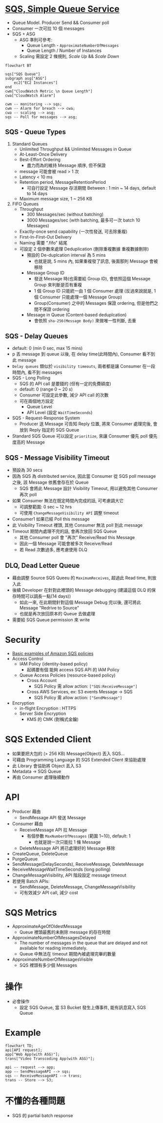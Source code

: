 
# [SQS, Simple Queue Service](https://docs.aws.amazon.com/AWSSimpleQueueService/latest/SQSDeveloperGuide/welcome.html)

- Queue Model. Producer Send && Consumer poll
- Consumer 一次可拉 10 個 messages
- SQS + ASG
    - ASG 準則可參考:
        - Queue Length - `ApproximateNumberOfMessages`
        - Queue Length / Number of Instances
    - Scaling 需設定 2 條規則, *Scale Up* && *Scale Down*

```mermaid
flowchart BT

sqs["SQS Queue"]
subgraph asg["ASG"]
    ec2["EC2 Instances"]
end
cwm["CloudWatch Metric \n Queue Length"]
cwa["CloudWatch Alarm"]

cwm -- monitoring --> sqs;
cwm -- Alarm for breach --> cwa;
cwa -- scaling --> asg;
sqs -- Poll for messages --> asg;
```


## SQS - Queue Types

1. Standard Queues
    - Unlimited Throughput && Unlimited Messages in Queue
    - At-Least-Once Delivery
    - Best-Effort Ordering
        - 盡力而為的維持 Message 順序, 但不保證
    - message 可能會被 read > 1 次
    - Latency < 10 ms
    - Retention period, MessageRetentionPeriod
        - 可自行設定 Message 存活期間 Between : 1 min ~ 14 days, default to 14 days
    - Maximum message size, 1 ~ 256 KB
2. FIFO Queues
    - Throughput
        - 300 Messages/sec (without batching)
        - 3000 Messages/sec (with batching, 最多可一次 batch 10 Messages)
    - Exactly-once send capability (一次性發送, 可去除重複)
    - First-In-First-Out Delivery
    - Naming 需要 ".fifo" 結尾
    - 可設定 2 個參數來處理 Deduplication (刪除重複數據 重複數據刪除)
        - 預設的 De-duplcation interval 為 5 mins
            - 也就是說, 5 mins 內, 如果重複發了訊息, 後面那則 Message 會被移除
        - Message Group ID
            - 發送 Message 時(也需要給 Group ID), 會依照這個 Message Group 來判斷是否有重複
            - 1 個 Group ID 只能統一由 1 個 Consumer 處理 (反過來說就是, 1 個 Consumer 只能處理一個 Message Group)
            - Group(Consumer) 之中的 Messages 保證 ordering, 但是他們之間不保證 ordering
        - Message in Queue (Content-based deduplcation)
            - 會依照 `sha-256(Message Body)` 來做唯一性判斷, 去重


## SQS - Delay Queues

- default: 0 (min 0 sec, max 15 mins)
- p 丟 message 到 queue 以後, 在 delay time(此時間內), Consumer 看不到此 message
- `Delay queues` 類似於 `visibility timeouts`, 兩者都是讓 Consumer 在一段時間內, 看不到 messages
- SQS - Long Polling
    - SQS 的 API call 是要錢的 (但有一定的免費額度)
    - default: 0 (range 0 ~ 20 s)
    - Consumer 可設定此參數, 減少 API call 的次數
    - 可在兩個地方設定
        - Queue Level
        - API Level (設定 `WaitTimeSeconds`)
- SQS - Request-Response System
    - Producer 送 Message 可告知 Reply 位置, 將來 Consumer 處理完後, 會放到 Reply 指定的 SQS Queue
- Standard SQS Queue 可以設定 `prioritize`, 來讓 Consumer 優先 poll 優先度高的 Message


## SQS - Message Visibility Timeout

- 預設為 30 secs
- 因為 SQS 為 distributed service, 因此當 Consumer 從 SQS poll message 之後, 該 Message 依舊會存在於 Queue
    - SQS 會將此 Message 設計 Visibility Timeout, 用以避免其他 Consumer 再次 poll
- 如果 Consumer 無法在既定時間內完成的話, 可考慮調大它
    - 可調整範圍: 0 sec ~ 12 hrs
    - 可使用 `ChangeMessageVisibility API` 調整 timeout
- Consumer1 如果已經 Poll this message
- 此 Visibility Timeout 裡頭, 其他 Consumer 無法 poll 到此 message
- Timeout 期間內處理不完的話, 會再次放回 SQS Queue
    - 其他 Consumer poll 會 "再次" Receive/Read this Message
    - 因此一個 Message 可能會被多次 Receive/Read
    - 若 Read 次數過多, 應考慮使用 DLQ


## DLQ, Dead Letter Queue

- 藉由調整 Source SQS Queeu 的 `MaximumReceives`, 超過此 Read time, 則放入此
- 後續 Developer 在針對此裡頭的 Message debugging (建議這個 DLQ 的保存時間可以調長一點(14 days))
    - 如此一來, 在此期間針對這個 Message Debug 完以後, 還可將此 Message "Redrive to Source"
    - 也就是再次放回原本的 Queue 去做處理
- 需要給 SQS Queue permission 來 write


# Security

- [Basic examples of Amazon SQS policies](https://docs.aws.amazon.com/AWSSimpleQueueService/latest/SQSDeveloperGuide/sqs-basic-examples-of-sqs-policies.html)
- Access Control
    - IAM Policy (identity-based policy)
        - 起碼要有個 能夠 access SQS API 的 IAM Policy
    - Queue Access Policies (resource-based policy)
        - Cross Account
            - SQS Policy 需 allow action: `["SQS:ReceiveMessage"]`
        - Cross AWS Services, ex: S3 events Message -> SQS
            - SQS Policy 需 allow action: `["SendMessage"]`
- Encryption
    - in-flight Encryption   : HTTPS
    - Server Side Encryption
        - KMS 的 CMK (對稱式金鑰)


# SQS Extended Client

- 如果要把大包的 (> 256 KB) Message(Object) 丟入 SQS...
- 可藉由 Programming Language 的 SQS Extended Client 來協助處理
- 此 Library 會協助將 Object 丟入 S3
- Metadata -> SQS Queue
- 再由 Consumer 處理後續動作


# API

- Producer 藉由 
    - SendMessage API 發送 Message
- Consumer 藉由 
    - ReceiveMessage API 拉 Message
        - 有個參數 `MaxNumberOfMessages` (範圍 1~10), default: 1
            - 也就是說一次只能拉 1 條 Message
    - DeleteMessage API 將已處理好的 Message 移除
- CreateQueue, DeleteQueue
- PurgeQueue
- SendMessage(DelaySeconds), ReceiveMessage, DeleteMessage
- ReceiveMessageWaitTimeSeconds (long polling)
- ChangeMessageVisibility, API 階段設定 message timeout
- 若使用 Batch APIs:
    - SendMessage, DeleteMessage, ChangeMessageVisibility
    - 可有效減少 API call, 減少 cost


# SQS Metrics

- ApproximateAgeOfOldestMessage
    - Queue 裡頭最舊的未刪除 message 的存在時間
- ApproximateNumberOfMessagesDelayed
    - The number of messages in the queue that are delayed and not available for reading immediately.
    - Queue 中無法在 timeout 期間內被處理完畢的數量
- ApproximateNumberOfMessagesVisible
    - SQS 裡頭有多少個 Messages


# 操作

- 必會操作
    - 設定 SQS Queue, 當 S3 Bucket 發生上傳事件, 能有訊息寫入 SQS Queue


# Example

```mermaid
flowchart TD;
api[API request];
app["Web App(with ASG)"];
trans["Video Transcoding App(with ASG)"];

api -- request --> app;
app -- SendMessageAPI --> sqs;
sqs -- ReceiveMessageAPI --> trans;
trans -- Store --> S3;
```


# 不懂的各種問題

- SQS 的 partial batch response
